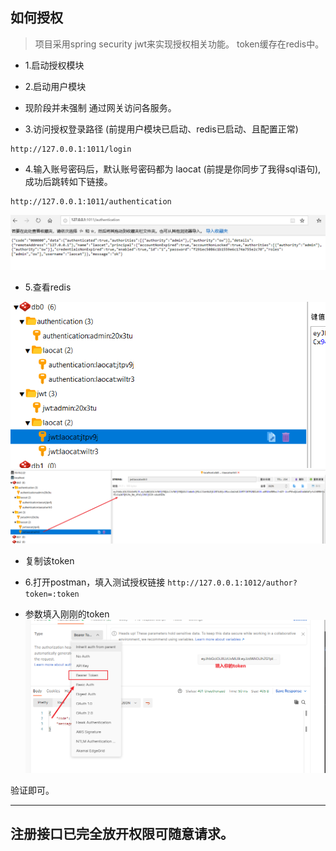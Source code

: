 ## 如何授权

> 项目采用spring security jwt来实现授权相关功能。 token缓存在redis中。

- 1.启动授权模块
- 2.启动用户模块

- 现阶段并未强制 通过网关访问各服务。


- 3.访问授权登录路径 (前提用户模块已启动、redis已启动、且配置正常)

```shell
http://127.0.0.1:1011/login
```

- 4.输入账号密码后，默认账号密码都为 laocat (前提是你同步了我得sql语句),成功后跳转如下链接。

```shell
http://127.0.0.1:1011/authentication
```

![img_2.png](img_2.png)

- 5.查看redis

![img_3.png](img_3.png)
![img_4.png](img_4.png)

- 复制该token

- 6.打开postman，填入测试授权链接
  `http://127.0.0.1:1012/author?token=:token`

- 参数填入刚刚的token
  ![img_5.png](img_5.png)

验证即可。


-----

## 注册接口已完全放开权限可随意请求。
